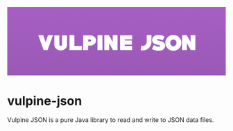 ![Vulpine JSON](logo.png)

vulpine-json
============

Vulpine JSON is a pure Java library to read and write to JSON data files.
